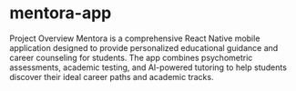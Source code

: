 # mentora-app
Project Overview Mentora is a comprehensive React Native mobile application designed to provide personalized educational guidance and career counseling for students. The app combines psychometric assessments, academic testing, and AI-powered tutoring to help students discover their ideal career paths and academic tracks.
